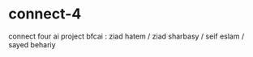 # connect-4
connect four ai project bfcai : ziad hatem / ziad sharbasy / seif eslam / sayed behariy 
